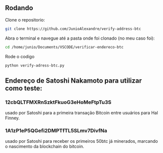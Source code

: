 ## Rodando 

Clone o repositorio: 

```bash
git clone https://github.com/JunioAlexandre/verify-address-btc
```

Abra o terminal e navegue até a pasta onde foi clonado
(no meu caso foi):
```bash
cd /home/junio/Documents/VSCODE/verificar-endereco-btc
```
Rode o codigo 
```bash
python verify-adress-btc.py
```


## Endereço de Satoshi Nakamoto para utilizar como teste:
### 12cbQLTFMXRnSzktFkuoG3eHoMeFtpTu3S 
usado por Satoshi para a primeira transação Bitcoin entre usuários para Hal Finney.
### 1A1zP1eP5QGefi2DMPTfTL5SLmv7DivfNa
usado por Satoshi para receber os primeiros 50btc já minerados, marcando o nascimento da blockchain do bitcoin.
